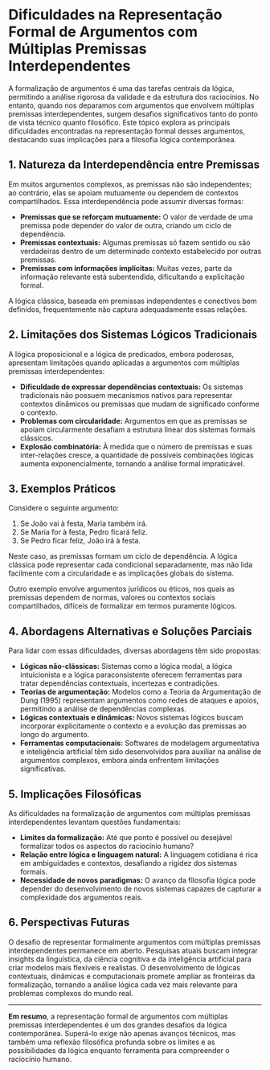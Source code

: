 # Dificuldades na Representação Formal de Argumentos com Múltiplas Premissas Interdependentes

A formalização de argumentos é uma das tarefas centrais da lógica, permitindo a análise rigorosa da validade e da estrutura dos raciocínios. No entanto, quando nos deparamos com argumentos que envolvem múltiplas premissas interdependentes, surgem desafios significativos tanto do ponto de vista técnico quanto filosófico. Este tópico explora as principais dificuldades encontradas na representação formal desses argumentos, destacando suas implicações para a filosofia lógica contemporânea.

## 1. Natureza da Interdependência entre Premissas

Em muitos argumentos complexos, as premissas não são independentes; ao contrário, elas se apoiam mutuamente ou dependem de contextos compartilhados. Essa interdependência pode assumir diversas formas:

- **Premissas que se reforçam mutuamente:** O valor de verdade de uma premissa pode depender do valor de outra, criando um ciclo de dependência.
- **Premissas contextuais:** Algumas premissas só fazem sentido ou são verdadeiras dentro de um determinado contexto estabelecido por outras premissas.
- **Premissas com informações implícitas:** Muitas vezes, parte da informação relevante está subentendida, dificultando a explicitação formal.

A lógica clássica, baseada em premissas independentes e conectivos bem definidos, frequentemente não captura adequadamente essas relações.

## 2. Limitações dos Sistemas Lógicos Tradicionais

A lógica proposicional e a lógica de predicados, embora poderosas, apresentam limitações quando aplicadas a argumentos com múltiplas premissas interdependentes:

- **Dificuldade de expressar dependências contextuais:** Os sistemas tradicionais não possuem mecanismos nativos para representar contextos dinâmicos ou premissas que mudam de significado conforme o contexto.
- **Problemas com circularidade:** Argumentos em que as premissas se apoiam circularmente desafiam a estrutura linear dos sistemas formais clássicos.
- **Explosão combinatória:** À medida que o número de premissas e suas inter-relações cresce, a quantidade de possíveis combinações lógicas aumenta exponencialmente, tornando a análise formal impraticável.

## 3. Exemplos Práticos

Considere o seguinte argumento:

1. Se João vai à festa, Maria também irá.
2. Se Maria for à festa, Pedro ficará feliz.
3. Se Pedro ficar feliz, João irá à festa.

Neste caso, as premissas formam um ciclo de dependência. A lógica clássica pode representar cada condicional separadamente, mas não lida facilmente com a circularidade e as implicações globais do sistema.

Outro exemplo envolve argumentos jurídicos ou éticos, nos quais as premissas dependem de normas, valores ou contextos sociais compartilhados, difíceis de formalizar em termos puramente lógicos.

## 4. Abordagens Alternativas e Soluções Parciais

Para lidar com essas dificuldades, diversas abordagens têm sido propostas:

- **Lógicas não-clássicas:** Sistemas como a lógica modal, a lógica intuicionista e a lógica paraconsistente oferecem ferramentas para tratar dependências contextuais, incertezas e contradições.
- **Teorias de argumentação:** Modelos como a Teoria da Argumentação de Dung (1995) representam argumentos como redes de ataques e apoios, permitindo a análise de dependências complexas.
- **Lógicas contextuais e dinâmicas:** Novos sistemas lógicos buscam incorporar explicitamente o contexto e a evolução das premissas ao longo do argumento.
- **Ferramentas computacionais:** Softwares de modelagem argumentativa e inteligência artificial têm sido desenvolvidos para auxiliar na análise de argumentos complexos, embora ainda enfrentem limitações significativas.

## 5. Implicações Filosóficas

As dificuldades na formalização de argumentos com múltiplas premissas interdependentes levantam questões fundamentais:

- **Limites da formalização:** Até que ponto é possível ou desejável formalizar todos os aspectos do raciocínio humano?
- **Relação entre lógica e linguagem natural:** A linguagem cotidiana é rica em ambiguidades e contextos, desafiando a rigidez dos sistemas formais.
- **Necessidade de novos paradigmas:** O avanço da filosofia lógica pode depender do desenvolvimento de novos sistemas capazes de capturar a complexidade dos argumentos reais.

## 6. Perspectivas Futuras

O desafio de representar formalmente argumentos com múltiplas premissas interdependentes permanece em aberto. Pesquisas atuais buscam integrar insights da linguística, da ciência cognitiva e da inteligência artificial para criar modelos mais flexíveis e realistas. O desenvolvimento de lógicas contextuais, dinâmicas e computacionais promete ampliar as fronteiras da formalização, tornando a análise lógica cada vez mais relevante para problemas complexos do mundo real.

---

**Em resumo**, a representação formal de argumentos com múltiplas premissas interdependentes é um dos grandes desafios da lógica contemporânea. Superá-lo exige não apenas avanços técnicos, mas também uma reflexão filosófica profunda sobre os limites e as possibilidades da lógica enquanto ferramenta para compreender o raciocínio humano.